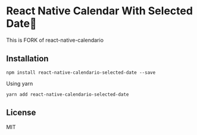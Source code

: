 # React Native Calendar With Selected Date📆

This is FORK of react-native-calendario

## Installation

```console
npm install react-native-calendario-selected-date --save
```

Using yarn

```console
yarn add react-native-calendario-selected-date
```

## License

MIT
